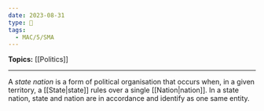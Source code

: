 ```yaml
---
date: 2023-08-31
type: 🧠
tags:
  - MAC/5/SMA
---
```


**Topics:** [[Politics]]

---

A _state nation_ is a form of political organisation that occurs when, in a given territory, a [[State|state]] rules over a single [[Nation|nation]]. In a state nation, state and nation are in accordance and identify as one same entity.
